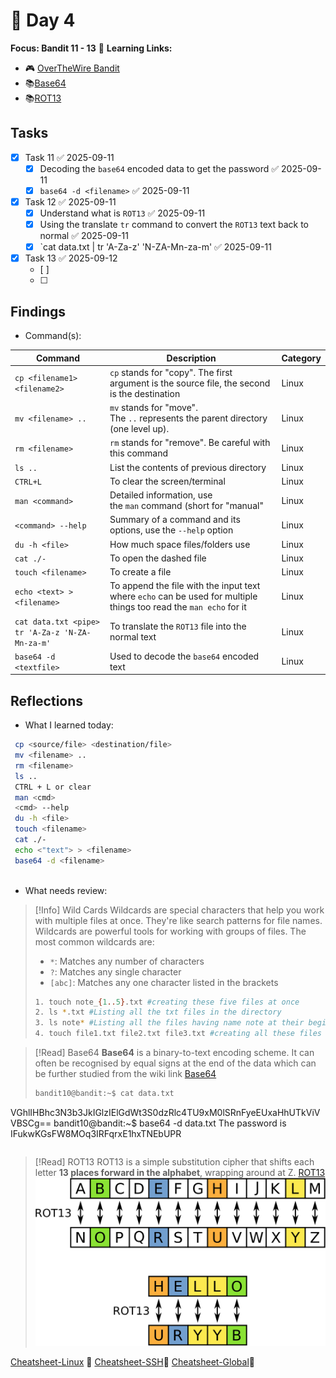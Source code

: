 # 📓 Day 4

**Focus: Bandit 11 - 13** 
🔗 **Learning Links:**
- 🎮 [OverTheWire Bandit](https://overthewire.org/wargames/bandit/)
- 📚[Base64](https://en.wikipedia.org/wiki/Base64)
- 📚[ROT13](https://en.wikipedia.org/wiki/ROT13)
## Tasks
- [x] Task 11 ✅ 2025-09-11
	- [x] Decoding the `base64` encoded data to get the password ✅ 2025-09-11
	- [x] `base64 -d <filename>` ✅ 2025-09-11
- [x] Task 12 ✅ 2025-09-11
	- [x] Understand what is `ROT13` ✅ 2025-09-11
	- [x] Using the translate `tr` command to convert the `ROT13` text back to normal ✅ 2025-09-11
	- [x] `cat data.txt | tr 'A-Za-z' 'N-ZA-Mn-za-m' ✅ 2025-09-11

- [x] Task 13 ✅ 2025-09-12
	- [ ] 
	- [ ] 

## Findings
- Command(s): 
  
| Command                                         | Description                                                                                                        | Category |
| ----------------------------------------------- | ------------------------------------------------------------------------------------------------------------------ | -------- |
| `cp <filename1> <filename2>`                    | `cp` stands for "copy". The first argument is the source file, the second is the destination                       | Linux    |
| `mv <filename> .. `                             | `mv` stands for "move". The `..` represents the parent directory (one level up).                                   | Linux    |
| `rm <filename>`                                 | `rm` stands for "remove". Be careful with this command                                                             | Linux    |
| `ls ..`                                         | List the contents of previous directory                                                                            | Linux    |
| `CTRL+L`                                        | To clear the screen/terminal                                                                                       | Linux    |
| `man <command>`                                 | Detailed information, use the `man` command (short for "manual"                                                    | Linux    |
| `<command> --help`                              | Summary of a command and its options, use the `--help` option                                                      | Linux    |
| `du -h <file>`                                  | How much space files/folders use                                                                                   | Linux    |
| `cat ./-`                                       | To open the dashed file                                                                                            | Linux    |
| `touch <filename>`                              | To create a file                                                                                                   | Linux    |
| `echo <text> > <filename> `                     | To append the file with the input text where `echo` can be used for multiple things too read the `man echo` for it | Linux    |
| `cat data.txt <pipe> tr 'A-Za-z 'N-ZA-Mn-za-m'` | To translate the `ROT13` file into the normal text                                                                 | Linux    |
| `base64 -d <textfile>`                          | Used to decode the `base64` encoded text                                                                           | Linux    |

## Reflections

- What I learned today:

```bash
 cp <source/file> <destination/file>
 mv <filename> ..
 rm <filename>
 ls ..
 CTRL + L or clear
 man <cmd>
 <cmd> --help
 du -h <file>
 touch <filename>
 cat ./-
 echo <"text"> > <filename>
 base64 -d <filename>
 
```

- What needs review:

>[!Info] Wild Cards
>Wildcards are special characters that help you work with multiple files at once. They're like search patterns for file names. Wildcards are powerful tools for working with groups of files. The most common wildcards are:
>
> - `*`: Matches any number of characters
> - `?`: Matches any single character
> - `[abc]`: Matches any one character listed in the brackets
>```bash
>1. touch note_{1..5}.txt #creating these five files at once
>2. ls *.txt #Listing all the txt files in the directory
>3. ls note* #Listing all the files having name note at their begining
>4. touch file1.txt file2.txt file3.txt #creating all these files at once
>```

>[!Read] Base64
**Base64** is a binary-to-text encoding scheme. It can often be recognised by equal signs at the end of the data which can be further studied from the wiki link [Base64](https://en.wikipedia.org/wiki/Base64)
>```bash
>bandit10@bandit:~$ cat data.txt
VGhlIHBhc3N3b3JkIGlzIElGdWt3S0dzRlc4TU9xM0lSRnFyeEUxaHhUTkViVVBSCg==
bandit10@bandit:~$ base64 -d data.txt
The password is IFukwKGsFW8MOq3IRFqrxE1hxTNEbUPR
>```
>

>[!Read] ROT13
> ROT13 is a simple substitution cipher that shifts each letter **13 places forward in the alphabet**, wrapping around at Z. [ROT13](https://en.wikipedia.org/wiki/ROT13)
> ![ROT13 Depiction](img.png)

[Cheatsheet-Linux](Cheatsheet-Linux.md) 🔗
[Cheatsheet-SSH](Cheatsheet-SSH.md)🔗
[Cheatsheet-Global](Cheatsheet-Global.md)🔗